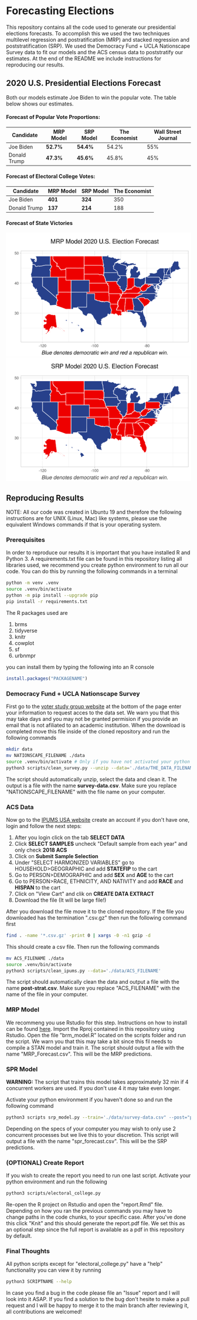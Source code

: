 # Forecasting Elections

This repository contains all the code used to generate our
presidential elections forecasts. To accomplish this we used the
two techniques multilevel regression and postratification (MRP)
and stacked regression and poststratification (SRP). We used
the Democracy Fund + UCLA Nationscape Survey data to fit our models
and the ACS census data to poststratify our estimates. At the end of the
README we include instructions for reproducing our results.

## 2020 U.S. Presidential Elections Forecast
Both our models estimate Joe Biden to win the popular vote. The table below shows our estimates.

#### Forecast of Popular Vote Proportions:

| Candidate | **MRP Model** | **SRP Model** | The Economist | Wall Street Journal |
|-----------|---------------|---------------|---------------|---------------------|
| Joe Biden | **52.7%** | **54.4%** | 54.2% | 55% |
| Donald Trump | **47.3%** | **45.6%** | 45.8% | 45% |

#### Forecast of Electoral College Votes:

| Candidate | **MRP Model** | **SRP Model** | The Economist | 
|-----------|---------------|---------------|---------------|
| Joe Biden | **401** | **324** | 350 |
| Donald Trump | **137** | **214** | 188 | 


#### Forecast of State Victories
![MRP State Forecast](./util/MRP_state_forecast.png)
![SRP State Forecast](./util/SRP_State_Forecast.png)


## Reproducing Results
NOTE: All our code was created in Ubuntu 19 and therefore the following instructions are for UNIX (Linux, Mac) 
like systems, please use the equivalent Windows commands if that is your operating system.

### Prerequisites
In order to reproduce our results it is important that you have installed R and Python 3.
A requirements.txt file can be found in this repository listing all libraries used, we recommend you create 
python environment to run all our code. You can do this by running the following commands in a terminal

```bash
python -m venv .venv
source .venv/bin/activate
python -m pip install --upgrade pip
pip install -r requirements.txt
```

The R packages used are
1. brms
2. tidyverse
3. knitr
4. cowplot
5. sf
6. urbnmpr

you can install them by typing the following into an R console

```R
install.packages("PACKAGENAME")
```

### Democracy Fund + UCLA Nationscape Survey
First go to the [voter study group website](https://www.voterstudygroup.org/publication/nationscape-data-set)
at the bottom of the page enter your information to request acces to the
data set. We warn you that this may take days and you may not be granted 
permision if you provide an email that is not afiliated to 
an academic institution. When the download is completed move this
file inside of the cloned repository and run the following commands

```bash
mkdir data
mv NATIONSCAPE_FILENAME ./data
source .venv/bin/activate # Only if you have not activated your python environment
python3 scripts/clean_survey.py --unzip --data='./data/THE_DATA_FILENAME'
```
The script should automatically unzip, select the data and clean it. The output is a file
with the name **survey-data.csv**. Make sure you replace "NATIONSCAPE_FILENAME" with the file
name on your computer.


### ACS Data
Now go to the [IPUMS USA website](https://usa.ipums.org/usa/)
create an account if you don't have one, login and follow the next steps:

1. After you login click on the tab **SELECT DATA**
2. Click **SELECT SAMPLES** uncheck "Default sample from each year" and only check **2018 ACS**
3. Click on **Submit Sample Selection** 
4. Under "SELECT HARMONIZED VARIABLES" go to HOUSEHOLD>GEOGRAPHIC and add **STATEFIP** to the cart
5. Go to PERSON>DEMOGRAPHIC and add **SEX** and **AGE** to the cart
6. Go to PERSON>RACE, ETHNICITY, AND NATIVITY and add **RACE** and **HISPAN** to the cart
7. Click on "View Cart" and clik on **CREATE DATA EXTRACT**
8. Download the file (It will be large file!)

After you download the file move it to the cloned repository. If the file you downloaded has
the termination ".csv.gz" then run the following command first

```bash
find . -name '*.csv.gz' -print 0 | xargs -0 -n1 gzip -d
```

This should create a csv file. Then run the following commands

```bash
mv ACS_FILENAME ./data
source .venv/bin/activate
python3 scripts/clean_ipums.py --data='./data/ACS_FILENAME'
```
The script should automatically clean the data and output a file with the name **post-strat.csv**. Make sure
you replace "ACS_FILENAME" with the name of the file in your computer.

### MRP Model
We recommeng you use Rstudio for this step. Instructions on how to install can be 
found [here](https://rstudio.com/). Import the Rproj contained in this repository using
Rstudio. Open the file "brm_model.R" located on the scripts folder and run the script. We 
warn you that this may take a bit since this fil needs to compile a STAN model and train it. 
The script should output a file with the name "MRP_Forecast.csv". This will be the MRP
predictions.

### SPR Model
**WARNING:** The script that trains this model takes approximately 32 min if 4 concurrent workers
are used. If you don't use 4 it may take even longer.

Activate your python environment if you haven't done so and run the following command

```bash
python3 scripts srp_model.py --train='./data/survey-data.csv" --post="post-strat.csv" --n-workers=4
```

Depending on the specs of your computer you may wish to only use 2 concurrent processes but we live this
to your discretion. This script will output a file with the name "spr_forecast.csv". This will be the
SRP predictions.

### (OPTIONAL) Create Report
If you wish to create the report you need to run one last script. Activate your python
environment and run the following

```bash
python3 scripts/electoral_college.py
```

Re-open the R project on Rstudio and open the "report.Rmd" file. Depending on how
you ran the previous commands you may have to change paths in the code chunks, to your
specific case. After you've done this click "Knit" and this should generate the report.pdf file.
We set this as an optional step since the full report is available as a pdf in this repository by
default.

### Final Thoughts
All python scripts except for "electoral_college.py" have a "help" functionality
you can view it by running 

```bash
python3 SCRIPTNAME --help
```

In case you find a bug in the code please file an "Issue" report and I will look into it
ASAP. If you find a solution to the bug don't hesite to make a pull request and I will 
be happy to merge it to the main branch after reviewing it, all contributions are welcomed!